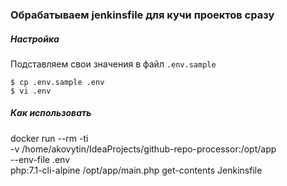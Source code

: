 ### Обрабатываем jenkinsfile для кучи проектов сразу

##### Настройка

Подставляем свои значения в файл `.env.sample`
    
    $ cp .env.sample .env
    $ vi .env

##### Как использовать

docker run --rm -ti \
    -v /home/akovytin/IdeaProjects/github-repo-processor:/opt/app \
    --env-file .env \
    php:7.1-cli-alpine /opt/app/main.php get-contents Jenkinsfile
